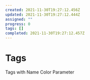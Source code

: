 ```yaml
---
created: 2021-11-30T19:27:12.456Z
updated: 2021-11-30T19:27:12.444Z
assigned: ""
progress: 0
tags: []
completed: 2021-11-30T19:27:12.457Z
---
```


# Tags

Tags with Name Color Parameter
